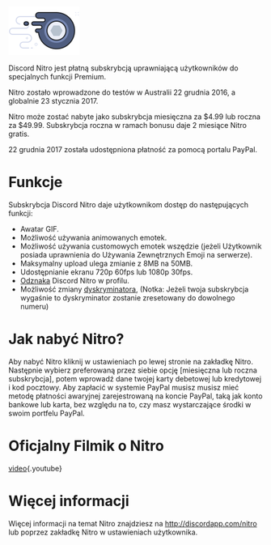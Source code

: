 <!-- TITLE: [PL] Nitro -->
<!-- SUBTITLE: Wspieranie rozwoju Discorda -->

![Nitrobadge](/uploads/nitro/nitrobadge.png "Nitrobadge")

Discord Nitro jest płatną subskrybcją uprawniającą użytkowników do specjalnych funkcji Premium.

Nitro zostało wprowadzone do testów w Australii 22 grudnia 2016, a globalnie 23 stycznia 2017.

Nitro może zostać nabyte jako subskrybcja miesięczna za $4.99 lub roczna za $49.99. Subskrybcja roczna w ramach bonusu daje 2 miesiące Nitro gratis.

22 grudnia 2017 została udostępniona płatność za pomocą portalu PayPal.

# Funkcje
Subskrybcja Discord Nitro daje użytkownikom dostęp do następujących funkcji:

* Awatar GIF.
* Możliwość używania animowanych emotek.
* Możliwość używania customowych emotek wszędzie (jeżeli Użytkownik posiada uprawnienia do Używania Zewnętrznych Emoji na serwerze).
* Maksymalny upload ulega zmianie z 8MB na 50MB.
* Udostępnianie ekranu 720p 60fps lub 1080p 30fps.
* [Odznaka](https://discordia.me/pl/odznaki) Discord Nitro w profilu.
* Możliwość zmiany [dyskryminatora](https://discordia.me/pl/dyskryminator), (Notka: Jeżeli twoja subskrybcja wygaśnie to dyskryminator zostanie zresetowany do dowolnego numeru)

# Jak nabyć Nitro?
Aby nabyć Nitro kliknij w ustawieniach po lewej stronie na zakładkę Nitro. Następnie wybierz preferowaną przez siebie opcję [miesięczna lub roczna subskrybcja], potem wprowadź dane twojej karty debetowej lub kredytowej i kod pocztowy. Aby zapłacić w systemie PayPal musisz musisz mieć metodę płatności awaryjnej zarejestrowaną na koncie PayPal, taką jak konto bankowe lub karta, bez względu na to, czy masz wystarczające środki w swoim portfelu PayPal.
# Oficjalny Filmik o Nitro

[video](https://www.youtube.com/watch?v=psIIWROIvtM){.youtube}


# Więcej informacji
Więcej informacji na temat Nitro znajdziesz na http://discordapp.com/nitro lub poprzez zakładkę Nitro w ustawieniach użytkownika.